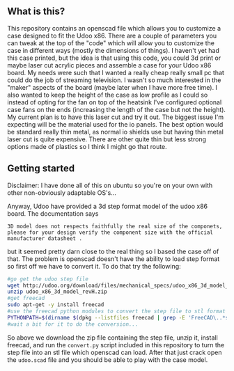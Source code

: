 What is this?
-------------

This repository contains an openscad file which allows you to customize a case designed to fit the Udoo x86. There are a couple of parameters you can tweak at the top of the "code" which will allow you to customize the case in different ways (mostly the dimensions of things). I haven't yet had this case printed, but the idea is that using this code, you could 3d print or maybe laser cut acrylic pieces and assemble a case for your Udoo x86 board. My needs were such that I wanted a really cheap really small pc that could do the job of streaming television. I wasn't so much interested in the "maker" aspects of the board (maybe later when I have more free time). I also wanted to keep the height of the case as low profile as I could so instead of opting for the fan on top of the heatsink I've configured optional case fans on the ends (increasing the length of the case but not the height). My current plan is to have this laser cut and try it out. The biggest issue I'm expecting will be the material used for the io panels. The best option would be standard really thin metal, as normal io shields use but having thin metal laser cut is quite expensive. There are other quite thin but less strong options made of plastics so I think I might go that route.

Getting started
---------------

Disclaimer: I have done all of this on ubuntu so you're on your own with other non-obviously adaptable OS's...

Anyway, Udoo have provided a 3d step format model of the udoo x86 board. The documentation says

    3D model does not respects faithfully the real size of the componets, please for your design verify the component size with the official manufacturer datasheet .

but it seemed pretty darn close to the real thing so I based the case off of that. The problem is openscad doesn't have the ability to load step format so first off we have to convert it. To do that try the following:

```bash
#go get the udoo step file
wget http://udoo.org/download/files/mechanical_specs/udoo_x86_3d_model_revH.zip
unzip udoo_x86_3d_model_revH.zip
#get freecad
sudo apt-get -y install freecad
#use the freecad python modules to convert the step file to stl format
PYTHONPATH=$(dirname $(dpkg --listfiles freecad | grep -E 'FreeCAD\..*so$')) python -u ./convert.py csb02revh_idf_02_01_cfg01.STEP udoo_86x.stl
#wait a bit for it to do the conversion...
```

So above we download the zip file containing the step file, unzip it, install freecad, and run the `convert.py` script included in this repository to turn the step file into an stl file which openscad can load. After that just crack open the `udoo.scad` file and you should be able to play with the case model.

